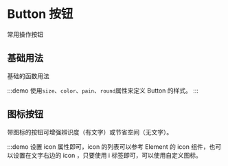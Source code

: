 # Button 按钮

常用操作按钮

## 基础用法

基础的函数用法

:::demo 使用`size`、`color`、`pain`、`round`属性来定义 Button 的样式。
<demo src="./BasicDemo.vue" title="按钮" desc="基本使用" />
:::

## 图标按钮

带图标的按钮可增强辨识度（有文字）或节省空间（无文字）。

:::demo 设置 icon 属性即可，icon 的列表可以参考 Element 的 icon 组件，也可以设置在文字右边的 icon ，只要使用 i 标签即可，可以使用自定义图标。
<demo src="./IconButtonDemo.vue" title="按钮" desc="图标按钮"/>
